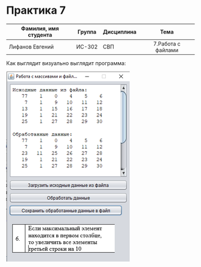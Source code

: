 # Практика 7
| Фамилия, имя студента | Группа    | Дисциплина  |Тема                              
| --------------------- |:---------:| ------------|:--------------------------------:|
| Лифанов Евгений     | ИС-302    | СВП         |7.Работа с файлами | 



Как выглядит визуально выглядит программа: 

![Screenshot](Screenshot_7.png)
